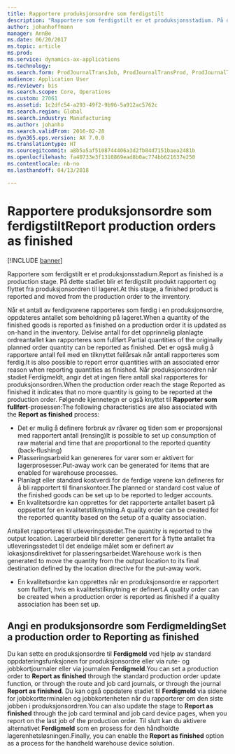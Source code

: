 ```yaml
---
title: Rapportere produksjonsordre som ferdigstilt
description: "Rapportere som ferdigstilt er et produksjonsstadium. På dette stadiet blir et ferdigstilt produkt rapportert og flyttet fra produksjonsordren til lageret."
author: johanhoffmann
manager: AnnBe
ms.date: 06/20/2017
ms.topic: article
ms.prod: 
ms.service: dynamics-ax-applications
ms.technology: 
ms.search.form: ProdJournalTransJob, ProdJournalTransProd, ProdJournalTransRoute, ProdParmReportFinished, ProdRouteOprOverview
audience: Application User
ms.reviewer: bis
ms.search.scope: Core, Operations
ms.custom: 27061
ms.assetid: 1c2dfc54-a293-49f2-9b96-5a912ac5762c
ms.search.region: Global
ms.search.industry: Manufacturing
ms.author: johanho
ms.search.validFrom: 2016-02-28
ms.dyn365.ops.version: AX 7.0.0
ms.translationtype: HT
ms.sourcegitcommit: a8b5a5af5108744406a3d2fb84d7151baea2481b
ms.openlocfilehash: fa40733e3f1310869ead8b0ac774bb621637e250
ms.contentlocale: nb-no
ms.lasthandoff: 04/13/2018

---
```


# <a name="report-production-orders-as-finished"></a><span data-ttu-id="a6748-104">Rapportere produksjonsordre som ferdigstilt</span><span class="sxs-lookup"><span data-stu-id="a6748-104">Report production orders as finished</span></span>

[!INCLUDE [banner](../includes/banner.md)]

<span data-ttu-id="a6748-105">Rapportere som ferdigstilt er et produksjonsstadium.</span><span class="sxs-lookup"><span data-stu-id="a6748-105">Report as finished is a production stage.</span></span> <span data-ttu-id="a6748-106">På dette stadiet blir et ferdigstilt produkt rapportert og flyttet fra produksjonsordren til lageret.</span><span class="sxs-lookup"><span data-stu-id="a6748-106">At this stage, a finished product is reported and moved from the production order to the inventory.</span></span>

<span data-ttu-id="a6748-107">Når et antall av ferdigvarene rapporteres som ferdig i en produksjonsordre, oppdateres antallet som beholdning på lageret.</span><span class="sxs-lookup"><span data-stu-id="a6748-107">When a quantity of the finished goods is reported as finished on a production order it is updated as on-hand in the inventory.</span></span> <span data-ttu-id="a6748-108">Delvise antall for det opprinnelig planlagte ordreantallet kan rapporteres som fullført.</span><span class="sxs-lookup"><span data-stu-id="a6748-108">Partial quantities of the originally planned order quantity can be reported as finished.</span></span> <span data-ttu-id="a6748-109">Det er også mulig å rapportere antall feil med en tilknyttet feilårsak når antall rapporteres som ferdig.</span><span class="sxs-lookup"><span data-stu-id="a6748-109">It is also possible to report error quantities with an associated error reason when reporting quantities as finished.</span></span> <span data-ttu-id="a6748-110">Når produksjonsordren når stadiet Ferdigmeldt, angir det at ingen flere antall skal rapporteres for produksjonsordren.</span><span class="sxs-lookup"><span data-stu-id="a6748-110">When the production order reach the stage Reported as finished it indicates that no more quantity is going to be reported at the production  order.</span></span>
<span data-ttu-id="a6748-111">Følgende kjennetegn er også knyttet til **Rapporter som fullført**-prosessen:</span><span class="sxs-lookup"><span data-stu-id="a6748-111">The following characteristics are also associated with the **Report as finished** process:</span></span>
-   <span data-ttu-id="a6748-112">Det er mulig å definere forbruk av råvarer og tiden som er proporsjonal med rapportert antall (rensing)</span><span class="sxs-lookup"><span data-stu-id="a6748-112">It is possible to set up consumption of raw material and time that are proportional to the reported quantity (back-flushing)</span></span>
-   <span data-ttu-id="a6748-113">Plasseringsarbeid kan genereres for varer som er aktivert for lagerprosesser.</span><span class="sxs-lookup"><span data-stu-id="a6748-113">Put-away work can be generated for items that are enabled for warehouse processes.</span></span>
-   <span data-ttu-id="a6748-114">Planlagt eller standard kostverdi for de ferdige varene kan defineres for å bli rapportert til finanskontoer.</span><span class="sxs-lookup"><span data-stu-id="a6748-114">The planned or standard cost value of the finished goods can be set up to be reported to ledger accounts.</span></span>
-   <span data-ttu-id="a6748-115">En kvalitetsordre kan opprettes for det rapporterte antallet basert på oppsettet for en kvalitetstilknytning.</span><span class="sxs-lookup"><span data-stu-id="a6748-115">A quality order can be created for the reported quantity based on the setup of a quality association.</span></span>

<span data-ttu-id="a6748-116">Antallet rapporteres til utleveringsstedet.</span><span class="sxs-lookup"><span data-stu-id="a6748-116">The quantity is reported to the output location.</span></span> <span data-ttu-id="a6748-117">Lagerarbeid blir deretter generert for å flytte antallet fra utleveringsstedet til det endelige målet som er definert av lokasjonsdirektivet for plasseringsarbeidet.</span><span class="sxs-lookup"><span data-stu-id="a6748-117">Warehouse work is then generated to move the quantity from the output location to its final destination defined by the location directive for the put-away work.</span></span>

-   <span data-ttu-id="a6748-118">En kvalitetsordre kan opprettes når en produksjonsordre er rapportert som fullført, hvis en kvalitetstilknytning er definert.</span><span class="sxs-lookup"><span data-stu-id="a6748-118">A quality order can be created when a production order is reported as finished if a quality association has been set up.</span></span>

## <a name="set-a-production-order-to-reporting-as-finished"></a><span data-ttu-id="a6748-119">Angi en produksjonsordre som Ferdigmelding</span><span class="sxs-lookup"><span data-stu-id="a6748-119">Set a production order to Reporting as finished</span></span>
<span data-ttu-id="a6748-120">Du kan sette en produksjonsordre til **Ferdigmeld** ved hjelp av standard oppdateringsfunksjonen for produksjonsordre eller via rute- og jobbkortjournaler eller via journalen **Ferdigmeld**.</span><span class="sxs-lookup"><span data-stu-id="a6748-120">You can set a production order to **Report as finished** through the standard production order update function, or through the route and job card journals, or through the journal **Report as finished**.</span></span> <span data-ttu-id="a6748-121">Du kan også oppdatere stadiet til **Ferdigmeld** via sidene for jobbkortterminalen og jobbkortenheten når du rapporterer om den siste jobben i produksjonsordren.</span><span class="sxs-lookup"><span data-stu-id="a6748-121">You can also update the stage to **Report as finished** through the job card terminal and job card device pages, when you report on the last job of the production order.</span></span> <span data-ttu-id="a6748-122">Til slutt kan du aktivere alternativet **Ferdigmeld** som en prosess for den håndholdte lagerenhetsløsningen.</span><span class="sxs-lookup"><span data-stu-id="a6748-122">Finally, you can enable the **Report as finished** option as a process for the handheld warehouse device solution.</span></span>  




